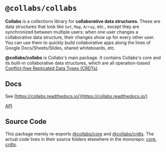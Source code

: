 # `@collabs/collabs`

**Collabs** is a collections library for **collaborative data structures**. These are data structures that look like `Set`, `Map`, `Array`, etc., except they are synchronized between multiple users: when one user changes a collaborative data structure, their changes show up for every other user. You can use them to quickly build collaborative apps along the lines of Google Docs/Sheets/Slides, shared whiteboards, etc.

**@collabs/collabs** is Collabs's main package. It contains Collabs's core and its built-in collaborative data structures, which are all operation-based [Conflict-free Replicated Data Types (CRDTs)](https://crdt.tech/).

## Docs

See [https://collabs.readthedocs.io/](https://collabs.readthedocs.io/)

[API](https://collabs.readthedocs.io/en/latest/api/collabs)

## Source Code

This package merely re-exports [@collabs/core](https://www.npmjs.com/package/@collabs/core) and [@collabs/crdts](https://www.npmjs.com/package/@collabs/crdts). The actual code lives in their source folders elsewhere in the monorepo: [core](https://github.com/composablesys/collabs/tree/master/core), [crdts](https://github.com/composablesys/collabs/tree/master/crdts).
